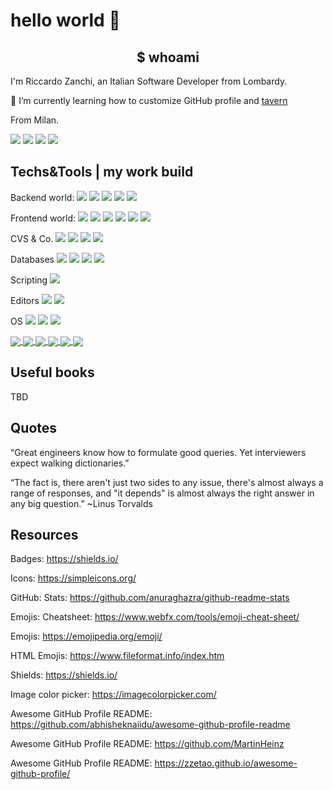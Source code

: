 # hello world 👋

<h2 align="center"> $ whoami</h2>

I'm Riccardo Zanchi, an Italian Software Developer from Lombardy.

🌱 I’m currently learning how to customize GitHub profile and [tavern](https://tavern.readthedocs.io/en/latest/index.html#)

From Milan.


[![](https://img.shields.io/badge/-linkedin-informational?style=for-thebadge&logo=linkedin)](https://www.linkedin.com/in/riccardo-zanchi-64523a31/)
[![](https://img.shields.io/badge/-instagram-informational?style=for-thebadge&logo=instagram&logoColor=white&color=C13584)](https://www.instagram.com/riccardozanchi/)
[![](https://img.shields.io/badge/-dev.to-fff?style=for-thebadge&logo=dev.to&logoColor=black)](https://dev.to/zankyr)
[![](https://img.shields.io/badge/-medium-fff?style=for-thebadge&logo=medium&logoColor=black)](https://medium.com/@rkzdev)



## Techs&Tools | my work build

Backend world:
![](https://img.shields.io/badge/-Java-9cf?style=plastic&logo=Java&logoColor=white&color=007396)
![](https://img.shields.io/badge/-Spring-9cf?style=plastic&logo=spring&logoColor=white&color=6cb444)
![](https://img.shields.io/badge/-Spring%20boot-9cf?style=plastic&logo=spring&logoColor=white&color=6cb444)
![](https://img.shields.io/badge/-jUnit-9cf?style=plastic&logo=angular)
![](https://img.shields.io/badge/-Maven-important?style=plastic&logo=apache%20maven&color=white&logoColor=black)



Frontend world:
![](https://img.shields.io/badge/-JavaScript-9cf?style=plastic&logo=JavaScript&logoColor=fecc53)
![](https://img.shields.io/badge/-TypeScript-3178c6?style=plastic&logo=TypeScript)
![](https://img.shields.io/badge/-Angular-185bb3?style=plastic&logo=angular&logoColor=dd0031)
![](https://img.shields.io/badge/-HTML5-black?style=plastic&logo=html5)
![](https://img.shields.io/badge/-CSS3-31aedf?style=plastic&logo=css3&logoColor=0a70b8)
![](https://img.shields.io/badge/-Bootstrap-7952b3?style=plastic&logo=bootstrap)

CVS & Co.
![](https://img.shields.io/badge/-git-black?style=plastic&logo=git&logoColor=#f54d27)
![](https://img.shields.io/badge/-GitHub-black?style=plastic&logo=github)
![](https://img.shields.io/badge/-GitLab-382863?style=plastic&logo=gitlab)
![](https://img.shields.io/badge/-Jenkins-black?style=plastic&logo=jenkins)

Databases
![](https://img.shields.io/badge/-Oracle-3a3632?style=plastic&logo=oracle&logoColor=be4534)
![](https://img.shields.io/badge/-MySQL-4479a1?style=plastic&logo=mysql&logoColor=white)
![](https://img.shields.io/badge/-PostgreSQL-important?style=plastic&logo=PostgreSQL&logoColor=346891)
![](https://img.shields.io/badge/-MSSQL-?style=plastic&logo=microsoft%20sql%20server)


Scripting
![](https://img.shields.io/badge/-Bash-black?style=plastic&logo=gnu%20bash&logoColor=white)


Editors
![](https://img.shields.io/badge/-IntelliJ%20IDEA-black?style=plastic&logo=IntelliJ%20IDEA&logoColor=white)
![](https://img.shields.io/badge/-VSCode-2c2c32?style=plastic&logo=visual%20studio%20code&logoColor=22a7f1)

OS
![](https://img.shields.io/badge/-Win10-0067b8?style=plastic&logo=microsoft)
![](https://img.shields.io/badge/-OS%20X-131313?style=plastic&logo=Apple&logoColor=cccccc)
![](https://img.shields.io/badge/-Debian-e6e8ed?style=plastic&logo=Debian&logoColor=ca194a)



<a href="https://github.com/zankyr/zankyr">
  <img align="center" src="https://github-readme-stats.vercel.app/api?username=zankyr&show_icons=true&hide=issues,contribs&theme=synthwave&line_heigt=100" />
</a>

<a href="https://github.com/zankyr/zankyr">
  <img align="center" src="https://github-readme-stats.vercel.app/api/top-langs/?username=zankyr&hide=html,css&theme=synthwave" />
</a>

<a href="https://github.com/zankyr/dotfiles">
  <img align="center" src="https://github-readme-stats.vercel.app/api/pin/?username=zankyr&repo=dotfiles&theme=synthwave" />
</a>

<a href="https://github.com/zankyr/mondora">
  <img align="center" src="https://github-readme-stats.vercel.app/api/pin/?username=zankyr&repo=mondora&theme=synthwave" />
</a>

<a href="https://github.com/zankyr/lm">
  <img align="center" src="https://github-readme-stats.vercel.app/api/pin/?username=zankyr&repo=lm&theme=synthwave" />
</a>

<a href="https://github.com/zankyr/utils">
  <img align="center" src="https://github-readme-stats.vercel.app/api/pin/?username=zankyr&repo=utils&theme=synthwave" />
</a>

## Useful books
TBD

## Quotes

“Great engineers know how to formulate good queries. Yet interviewers expect walking dictionaries.”

“The fact is, there aren't just two sides to any issue, there's almost always
a range of responses, and "it depends" is almost always the right
answer in any big question.” ~Linus Torvalds

## Resources
 Badges:  https://shields.io/ 
 
 Icons: https://simpleicons.org/ 
 
 GitHub: Stats: https://github.com/anuraghazra/github-readme-stats 
 
 Emojis: Cheatsheet: https://www.webfx.com/tools/emoji-cheat-sheet/ 
 
 Emojis: https://emojipedia.org/emoji/ 
 
 HTML Emojis: https://www.fileformat.info/index.htm 
 
 Shields: https://shields.io/ 
 
 Image color picker: https://imagecolorpicker.com/
 
 Awesome GitHub Profile README: https://github.com/abhisheknaiidu/awesome-github-profile-readme 
 
 Awesome GitHub Profile README: https://github.com/MartinHeinz
 
 Awesome GitHub Profile README: https://zzetao.github.io/awesome-github-profile/ 

<!--
**zankyr/zankyr** is a ✨ _special_ ✨ repository because its `README.md` (this file) appears on your GitHub profile.

Here are some ideas to get you started:

- 🔭 I’m currently working on ...
- 🌱 I’m currently learning ...
- 💬 Ask me about ...
- 📫 How to reach me: ...
- ⚡ Fun fact: ...
-->
